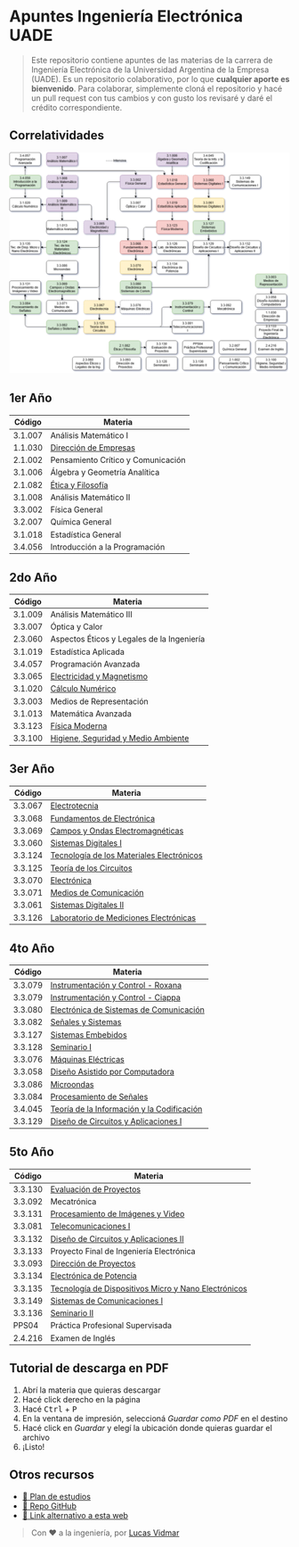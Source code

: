 # Apuntes Ingeniería Electrónica UADE

> Este repositorio contiene apuntes de las materias de la carrera de Ingeniería Electrónica de la Universidad Argentina de la Empresa (UADE).
> Es un repositorio colaborativo, por lo que **cualquier aporte es bienvenido**. Para colaborar, simplemente cloná el repositorio y hacé un pull request con tus cambios y con gusto los revisaré y daré el crédito correspondiente.

## Correlatividades

![Diagrama de correlatividades](/diagrama_correlatividades.png)

## 1er Año
| Código  | Materia                                                                                  |
|---------|------------------------------------------------------------------------------------------|
| 3.1.007 | Análisis Matemático I                                                                    |
| 1.1.030 | [Dirección de Empresas](/1ero/1.1.030_Direccion_de_Empresas.htm)                         |
| 2.1.002 | Pensamiento Crítico y Comunicación                                                       |
| 3.1.006 | Álgebra y Geometría Analítica                                                            |
| 2.1.082 | [Ética y Filosofía](/1ero/2.1.082_Etica_y_Filosofia.htm)                                 |
| 3.1.008 | Análisis Matemático II                                                                   |
| 3.3.002 | Física General                                                                           |
| 3.2.007 | Química General                                                                          |
| 3.1.018 | Estadística General                                                                      |
| 3.4.056 | Introducción a la Programación                                                           |

## 2do Año
| Código  | Materia                                                                                  |
|---------|------------------------------------------------------------------------------------------|
| 3.1.009 | Análisis Matemático III                                                                  |
| 3.3.007 | Óptica y Calor                                                                           |
| 2.3.060 | Aspectos Éticos y Legales de la Ingeniería                                               |
| 3.1.019 | Estadística Aplicada                                                                     |
| 3.4.057 | Programación Avanzada                                                                    |
| 3.3.065 | [Electricidad y Magnetismo](/2do/3.3.065_Electricidad_y_Magnetismo.htm)                  |
| 3.1.020 | [Cálculo Numérico](/2do/3.1.020_Calculo_Numerico.htm)                                    |
| 3.3.003 | Medios de Representación                                                                 |
| 3.1.013 | Matemática Avanzada                                                                      |
| 3.3.123 | [Física Moderna](/2do/3.3.123_Fisica_Moderna.htm)                                        |
| 3.3.100 | [Higiene, Seguridad y Medio Ambiente](/2do/3.3.100_Higiene_Seguridad_y_Medio_Ambiente.htm) |

## 3er Año
| Código  | Materia                                                                                  |
|---------|------------------------------------------------------------------------------------------|
| 3.3.067 | [Electrotecnia](/3ero/3.3.067_Electrotecnia.htm)                                         |
| 3.3.068 | [Fundamentos de Electrónica](/3ero/3.3.068_Fundamentos_de_Electronica.htm)               |
| 3.3.069 | [Campos y Ondas Electromagnéticas](/3ero/3.3.069_Campos_y_Ondas_Electromagneticas.htm)   |
| 3.3.060 | [Sistemas Digitales I](/3ero/3.3.060_Sistemas_Digitales_I.htm)                           |
| 3.3.124 | [Tecnología de los Materiales Electrónicos](/3ero/3.3.124_Tecnologia_de_los_Materiales_Electronicos.htm) |
| 3.3.125 | [Teoría de los Circuitos](/3ero/3.3.125_Teoria_de_los_Circuitos.htm)                     |
| 3.3.070 | [Electrónica](/3ero/3.3.070_Electronica.htm)                                             |
| 3.3.071 | [Medios de Comunicación](/3ero/3.3.071_Medios_de_Comunicacion.htm)                       |
| 3.3.061 | [Sistemas Digitales II](/3ero/3.3.061_Sistemas_Digitales_II.htm)                         |
| 3.3.126 | [Laboratorio de Mediciones Electrónicas](/3ero/3.3.126_Laboratorio_de_Mediciones_Electronicas.htm) |

## 4to Año
| Código  | Materia                                                                                   |
|---------|-------------------------------------------------------------------------------------------|
| 3.3.079 | [Instrumentación y Control - Roxana](/4to/3.3.079_Instrumentacion_y_Control.htm)           |
| 3.3.079 | [Instrumentación y Control - Ciappa](/4to/3.3.079_Instrumentacion_y_Control_Ciappa.htm)    |
| 3.3.080 | [Electrónica de Sistemas de Comunicación](/4to/3.3.080_Electronica_de_Sistemas_de_Comunicacion.htm) |
| 3.3.082 | [Señales y Sistemas](/4to/3.3.082_Senales_y_Sistemas.htm)                                  |
| 3.3.127 | [Sistemas Embebidos](/4to/3.3.127_Sistemas_Embebidos.htm)                                  |
| 3.3.128 | [Seminario I](/4to/3.3.128_Seminario_I.htm)                                                |
| 3.3.076 | [Máquinas Eléctricas](/4to/3.3.076_Maquinas_Electricas.htm)                                |
| 3.3.058 | [Diseño Asistido por Computadora](/4to/3.3.058_Diseno_Asistido_por_Computadora.htm)        |
| 3.3.086 | [Microondas](/4to/3.3.086_Microondas.htm)                                                  |
| 3.3.084 | [Procesamiento de Señales](/4to/3.3.084_Procesamiento_de_Senales.htm)                      |
| 3.4.045 | [Teoría de la Información y la Codificación](/4to/3.4.045_Teoria_de_la_Informacion_y_la_Codificacion.htm) |
| 3.3.129 | [Diseño de Circuitos y Aplicaciones I](/4to/3.3.129_Diseno_de_Circuitos_y_Aplicaciones_I.htm) |

## 5to Año
| Código  | Materia                                                                                   |
|---------|-------------------------------------------------------------------------------------------|
| 3.3.130 | [Evaluación de Proyectos](/5to/3.3.130_Evaluacion_de_Proyectos.htm)                        |
| 3.3.092 | Mecatrónica                                                                                |
| 3.3.131 | [Procesamiento de Imágenes y Video](/5to/3.3.131_Procesamiento_de_Imagenes_y_Video.htm)    |
| 3.3.081 | [Telecomunicaciones I](/5to/3.3.081_Telecomunicaciones_I.htm)                              |
| 3.3.132 | [Diseño de Circuitos y Aplicaciones II](/5to/3.3.132_Diseno_de_Circuitos_y_Aplicaciones_II.htm) |
| 3.3.133 | Proyecto Final de Ingeniería Electrónica                                                   |
| 3.3.093 | [Dirección de Proyectos](/5to/3.3.093_Direccion_de_Proyectos.htm)                          |
| 3.3.134 | [Electrónica de Potencia](/5to/3.3.134_Electronica_de_Potencia.htm)                        |
| 3.3.135 | [Tecnología de Dispositivos Micro y Nano Electrónicos](/5to/3.3.135_Tecnologia_de_Dispositivos_Micro_y_Nano_Electronicos.htm) |
| 3.3.149 | [Sistemas de Comunicaciones I](/5to/3.3.149_Sistemas_de_Comunicaciones_I.htm)              |
| 3.3.136 | [Seminario II](/4to/3.3.128_Seminario_I.htm)                                               |
| PPS04   | Práctica Profesional Supervisada                                                           |
| 2.4.216 | Examen de Inglés                                                                           |

## Tutorial de descarga en PDF
1. Abrí la materia que quieras descargar
2. Hacé click derecho en la página
3. Hacé <kbd>Ctrl</kbd> + <kbd>P</kbd>
4. En la ventana de impresión, seleccioná *Guardar como PDF* en el destino
5. Hacé click en *Guardar* y elegí la ubicación donde quieras guardar el archivo
6. ¡Listo!

## Otros recursos

- [📅 Plan de estudios](/materias.xlsx)
- [📇 Repo GitHub](https://github.com/lucas-vidmar/apuntes-electronica)
- [🔗 Link alternativo a esta web](https://lucas-vidmar.github.io/apuntes-electronica/)

> Con ❤️ a la ingeniería, por [Lucas Vidmar](https://lucas.vidm.ar)